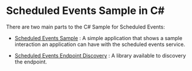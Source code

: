 # Scheduled Events Sample in C#

There are two main parts to the C# Sample for Scheduled Events: 

* [Scheduled Events Sample]() : A simple application that shows a sample interaction an application can have with the scheduled events service.

* [Scheduled Events Endpoint Discovery]() : A library available to discovery the endpoint.